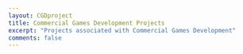 ```yaml
---
layout: CGDproject
title: Commercial Games Development Projects
excerpt: "Projects associated with Commercial Games Development"
comments: false
---
```

